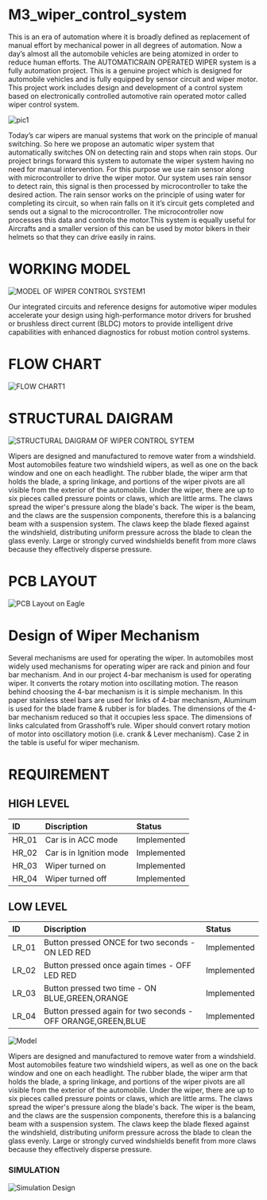 # M3_wiper_control_system

This is an era of automation where it is broadly defined as replacement of manual effort by mechanical power in all degrees of automation. Now a day’s almost all the automobile vehicles are being atomized in order to reduce human efforts. The AUTOMATICRAIN OPERATED WIPER system is a fully automation project. This is a genuine project which is designed for automobile vehicles and is fully equipped by sensor circuit and wiper motor. This project work includes design and development of a control system based on electronically controlled automotive rain operated motor called wiper control system.



![pic1](https://user-images.githubusercontent.com/91199828/168461594-0f2c2ae8-4c04-43d0-88ca-12ebdb41b587.jpg)


Today’s car wipers are manual systems that work on the principle of manual switching. So here we propose an automatic wiper system that automatically switches ON on detecting rain and stops when rain stops. Our project brings forward this system to automate the wiper system having no need for manual intervention. For this purpose we use rain sensor along with microcontroller to drive the wiper motor. Our system uses rain sensor to detect rain, this signal is then processed by microcontroller to take the desired action. The rain sensor works on the principle of using water for completing its circuit, so when rain falls on it it’s circuit gets completed and sends out a signal to the microcontroller. The microcontroller now processes this data and controls the motor.This system is equally useful for Aircrafts and a smaller version of this can be used by motor bikers in their helmets so that they can drive easily in rains.
# WORKING MODEL
![MODEL OF WIPER CONTROL SYSTEM1](https://user-images.githubusercontent.com/91199828/168461448-261122ef-a392-4268-b180-ffd1e95c1143.gif) 

Our integrated circuits and reference designs for automotive wiper modules accelerate your design using high-performance motor drivers for brushed or brushless direct current (BLDC) motors to provide intelligent drive capabilities with enhanced diagnostics for robust motion control systems.

# FLOW CHART
![FLOW CHART1](https://user-images.githubusercontent.com/91199828/168482781-9aebf58e-759b-4a6d-99d1-609421f3fd0e.png)


# STRUCTURAL DAIGRAM
![STRUCTURAL DAIGRAM OF WIPER CONTROL SYTEM](https://user-images.githubusercontent.com/91199828/168461708-16e3ddc8-b1ca-44c9-8917-82d40a4a357c.png)

Wipers are designed and manufactured to remove water from a windshield. Most automobiles feature two windshield wipers, as well as one on the back window and one on each headlight. The rubber blade, the wiper arm that holds the blade, a spring linkage, and portions of the wiper pivots are all visible from the exterior of the automobile. Under the wiper, there are up to six pieces called pressure points or claws, which are little arms. The claws spread the wiper's pressure along the blade's back. The wiper is the beam, and the claws are the suspension components, therefore this is a balancing beam with a suspension system. The claws keep the blade flexed against the windshield, distributing uniform pressure across the blade to clean the glass evenly. Large or strongly curved windshields benefit from more claws because they effectively disperse pressure.

# PCB LAYOUT

![PCB Layout on Eagle](https://user-images.githubusercontent.com/91199828/168461816-bc260342-d2ae-47b3-99ee-28de75f44c25.jpg)

# Design of Wiper Mechanism
Several mechanisms are used for operating the wiper. In 
automobiles most widely used mechanisms for operating 
wiper are rack and pinion and four bar mechanism. And in 
our project 4-bar mechanism is used for operating wiper. It 
converts the rotary motion into oscillating motion. The 
reason behind choosing the 4-bar mechanism is it is simple 
mechanism. In this paper stainless steel bars are used for 
links of 4-bar mechanism, Aluminum is used for the blade 
frame & rubber is for blades. The dimensions of the 4-bar 
mechanism reduced so that it occupies less space. The 
dimensions of links calculated from Grasshoff’s rule. Wiper 
should convert rotary motion of motor into oscillatory 
motion (i.e. crank & Lever mechanism). Case 2 in the table 
is useful for wiper mechanism.

# REQUIREMENT

## HIGH LEVEL
|ID|Discription|Status|
|:-------------|:--------------|:-------------|
|HR_01|Car is in ACC mode|Implemented|
|HR_02|Car is in Ignition mode|Implemented|
|HR_03|Wiper turned on|Implemented|
|HR_04|Wiper turned off|Implemented|

## LOW LEVEL
|ID|Discription|Status|
|:-----------------|:--------------|:------------|
|LR_01|Button pressed ONCE for two seconds - ON LED RED|Implemented|
|LR_02|Button pressed once again times - OFF LED RED|Implemented|
|LR_03|Button pressed two time - ON BLUE,GREEN,ORANGE|Implemented|
|LR_04|Button pressed again for two seconds - OFF ORANGE,GREEN,BLUE|Implemented|

![Model](https://user-images.githubusercontent.com/91199828/168462928-fdb01e3e-5e8c-4ae7-bc81-c07f9e9b3239.jpg)

Wipers are designed and manufactured to remove water from a windshield. Most automobiles feature two windshield wipers, as well as one on the back window and one on each headlight. The rubber blade, the wiper arm that holds the blade, a spring linkage, and portions of the wiper pivots are all visible from the exterior of the automobile. Under the wiper, there are up to six pieces called pressure points or claws, which are little arms. The claws spread the wiper's pressure along the blade's back. The wiper is the beam, and the claws are the suspension components, therefore this is a balancing beam with a suspension system. The claws keep the blade flexed against the windshield, distributing uniform pressure across the blade to clean the glass evenly. Large or strongly curved windshields benefit from more claws because they effectively disperse pressure.

### SIMULATION
![Simulation Design](https://user-images.githubusercontent.com/91199828/168482668-49ff08a4-0ccf-4c3a-ae37-8a96aa663130.png)






